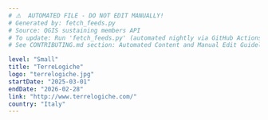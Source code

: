 ```yaml
---
# ⚠️  AUTOMATED FILE - DO NOT EDIT MANUALLY!
# Generated by: fetch_feeds.py
# Source: QGIS sustaining members API
# To update: Run 'fetch_feeds.py' (automated nightly via GitHub Actions)
# See CONTRIBUTING.md section: Automated Content and Manual Edit Guidelines

level: "Small"
title: "TerreLogiche"
logo: "terrelogiche.jpg"
startDate: "2025-03-01"
endDate: "2026-02-28"
link: "http://www.terrelogiche.com/"
country: "Italy"
---
```


